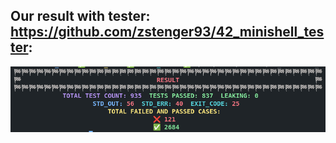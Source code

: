 ## Our result with tester: https://github.com/zstenger93/42_minishell_tester:

<img src="tester_best_try.png" alt="drawing" width="800"/>



